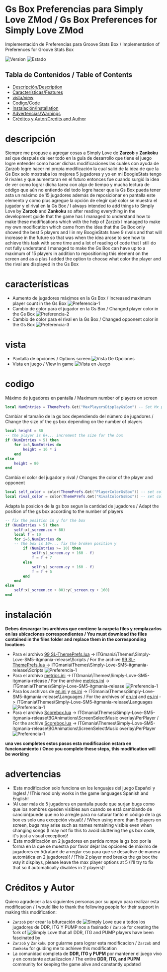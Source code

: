 # Gs Box Preferencias para Simply Love ZMod / Gs Box Preferences for Simply Love ZMod
Implementación de Preferencias para Groove Stats Box / Implementation of Preferences for Groove Stats Box

![Version](https://img.shields.io/badge/Versi%C3%B3n%2FVersion-1.0-blue)
![Estado](https://img.shields.io/badge/Estado%2FStatus-Activo%2FActive-green)

## Tabla de Contenidos / Table of Contents
- [Descripción/Description](#descripción)
- [Características/Features](#características)
- [vista/view](#vista)
- [Codigo/Code](#codigo)
- [Instalación/Installation](#instalación)
- [Advertencias/Warnings](#advertencias)
- [Créditos y Autor/Credits and Author](#Créditos%20y%20Autor)

# descripción
Siempre me propuse a agregar cosas a Simply Love de **Zarzob** y **Zankoku** así que después de leer todo en la guía de desarrollo que tiene el juego logre entender como hacer dichas modificaciones las cuales con ayuda de Zarzob logre hacer mi propia modificación la cual salió de la idea de que la Gs Box solo mostraba los mejores 5 jugadores y yo en mi BoogieStats tengo 9 rivales y que aumentaran en el futuro entonces fue cuando surgió la idea de ver como lograr dicha tarea con algo de tiempo y mucha lectura de código que aún no entiendo del todo logre hacer que la Gs Box pueda tener asta un máximo de 15 jugadores además de reposicionar en pantalla este elemento y como plus agregue la opción de elegir qué color se muestra el jugador y el rival en la Gs Box / I always intended to add things to Simply Love by **Zarzob** and **Zankoku** so after reading everything in the development guide that the game has I managed to understand how to make these modifications which with the help of Zarzob I managed to make my own modification which came from the idea that the Gs Box only showed the best 5 players and I in my BoogieStats have 9 rivals and that will increase in the future so that was when the idea arose to see how to achieve this task with some time and a lot of reading of code that I still do not fully understand I managed to make the Gs Box can have up to a maximum of 15 players in addition to repositioning this element on the screen and as a plus I added the option to choose what color the player and the rival are displayed in the Gs Box

# características
- Aumento de jugadores máximos en la Gs Box / Increased maximum player count in the Gs Box
![Preferencia-1](Images/MaxPlayerPrefs.png)
- Cambio de color para el jugador en la Gs Box / Changed player color in the Gs Box
![Preferencia-2](Images/PlayerColorPrefs.png)
- Cambio de color para el rival en la Gs Box / Changed opponent color in the Gs Box
![Preferencia-3](Images/RivalColorPrefs.png)

# vista
- Pantalla de opciones / Options screen
![Vista De Opciones](Images/Opcions.png)
- Vista en juego / View in game
![Vista en Juego](Images/ViewFlash.png)

# codigo
Máximo de jugadores en pantalla / Maximum number of players on screen
```lua
local NumEntries = ThemePrefs.Get("MaxPlayersDisplayGsBox") -- Set Mx players 5-15
```
Cambiar el tamaño de la gs box dependiendo del número de jugadores / Change the size of the gs box depending on the number of players
```lua
local height = 80
-- the player is 6+... increment the size for the box
if (NumEntries > 5) then
	for i=5,NumEntries do
		height = 16 * i
	end
else
	height = 80
end
```
Cambia el color del jugador y rival / Changes the color of the player and opponent
```lua
local self_color = color(ThemePrefs.Get("PlayerColorGsBox")) -- set color player
local rival_color = color(ThemePrefs.Get("RivalColorGsBox")) -- set color rival
```
Adapta la posicion de la gs box segun la cantidad de jugadores / Adapt the position of the gs box according to the number of players
```lua
-- fix the position in y for the box
if (NumEntries > 5) then
	self:x(_screen.cx + 80)
	local f = 10
	for i=5,NumEntries do
	-- the box is 10+... fix the broken position y
		if (NumEntries >= 10) then
			self:y(_screen.cy + 160 - f)
			f = f + 7
		else
			self:y(_screen.cy + 160 - f)
			f = f + 5
		end
	end
else
	self:x(_screen.cx + 80):y(_screen.cy + 160)
end
```

# instalación
**Debes descargar los archivos que contiene la carpeta files y remplazarlos en las ubicaciones correspondientes / You must download the files contained in the files folder and replace them in the corresponding locations**
- Para el archivo [99 SL-ThemePrefs.lua](Files/99%20SL-ThemePrefs.lua) -> ITGmania\Themes\Simply-Love-SM5-itgmania-release\Scripts / For the archive [99 SL-ThemePrefs.lua](Files/99%20SL-ThemePrefs.lua) -> ITGmania\Themes\Simply-Love-SM5-itgmania-release\Scripts
![Preferencia-1](Images/SLFile.png)
- Para el archivo [metrics.ini](Files/metrics.ini) -> ITGmania\Themes\Simply-Love-SM5-itgmania-release / For the archive [metrics.ini](Files/metrics.ini) -> ITGmania\Themes\Simply-Love-SM5-itgmania-release
![Preferencia-1](Images/Metrics.png)
- Para los archivos de [en.ini](Files/en.ini) y [es.ini](Files/es.ini) -> ITGmania\Themes\Simply-Love-SM5-itgmania-release\Languages / For the archives of [en.ini](Files/en.ini) and [es.ini](Files/es.ini) -> ITGmania\Themes\Simply-Love-SM5-itgmania-release\Languages
![Preferencia-1](Images/EnEs.png)
- Para el archivo [Scorebox.lua](Files/Scorebox.lua) -> ITGmania\Themes\Simply-Love-SM5-itgmania-release\BGAnimations\ScreenSelectMusic overlay\PerPlayer / For the archive [Scorebox.lua](Files/Scorebox.lua) -> ITGmania\Themes\Simply-Love-SM5-itgmania-release\BGAnimations\ScreenSelectMusic overlay\PerPlayer
![Preferencia-1](Images/ScoreBox.png)

**una ves completes estos pasos esta modificacion estara en funcionamiento / Once you complete these steps, this modification will be working**

# advertencias
- !Esta modificacion solo funciona en los lenguajes del juego Español y Ingles! / !This mod only works in the game languages Spanish and English!
- !Al usar más de 5 jugadores en pantalla puede que surjan bugs como que los nombres queden visibles aun cuando se está cambiando de canción(puede que no lo arregle para no saturar tanto el código de la gs box es solo una excepción visual)! / !When using more than 5 players on screen, bugs may arise such as names remaining visible even when changing songs (I may not fix this to avoid cluttering the gs box code, it's just a visual exception)!
- !Esta modificación en 2 jugadores en partida rompe la gs box por la forma en la que se muestra por favor dejar las opciones de máximo de jugadores en 5(trataré de arreglar eso para que se desactive de manera automática en 2 jugadores)! / !This 2 player mod breaks the gs box the way it displays, please leave the max player options at 5 (I'll try to fix that so it automatically disables in 2 players)!

# Créditos y Autor
Quiero agradecer a las siguientes personas por su apoyo para realizar esta modificacion / I would like to thank the following people for their support in making this modification:

- `Zarzob` por crear la bifurcación de ![Simply Love](https://github.com/zarzob/Simply-Love-SM5) que a todos los jugadores de DDR, ITG Y PUMP nos a fasinado / `Zarzob` for creating the fork of ![Simply Love](https://github.com/zarzob/Simply-Love-SM5) that all DDR, ITG and PUMP players have been fascinated by
- `Zarzob` y `Zankoku` por guiarme para lograr esta modificacion / `Zarzob` and `Zankoku` for guiding me to achieve this modification
- La comunidad completa de **DDR, ITG y PUPM** por mantener el juego vivo y en constante actualizacion / The entire **DDR, ITG, and PUPM** community for keeping the game alive and constantly updated